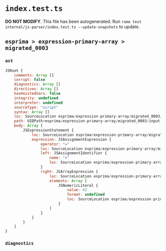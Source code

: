 # `index.test.ts`

**DO NOT MODIFY**. This file has been autogenerated. Run `rome test internal/js-parser/index.test.ts --update-snapshots` to update.

## `esprima > expression-primary-array > migrated_0003`

### `ast`

```javascript
JSRoot {
	comments: Array []
	corrupt: false
	diagnostics: Array []
	directives: Array []
	hasHoistedVars: false
	integrity: undefined
	interpreter: undefined
	sourceType: "script"
	syntax: Array []
	loc: SourceLocation esprima/expression-primary-array/migrated_0003/input.js 1:0-1:11
	path: UIDPath<esprima/expression-primary-array/migrated_0003/input.js>
	body: Array [
		JSExpressionStatement {
			loc: SourceLocation esprima/expression-primary-array/migrated_0003/input.js 1:0-1:11
			expression: JSAssignmentExpression {
				operator: "="
				loc: SourceLocation esprima/expression-primary-array/migrated_0003/input.js 1:0-1:11
				left: JSAssignmentIdentifier {
					name: "x"
					loc: SourceLocation esprima/expression-primary-array/migrated_0003/input.js 1:0-1:1 (x)
				}
				right: JSArrayExpression {
					loc: SourceLocation esprima/expression-primary-array/migrated_0003/input.js 1:4-1:11
					elements: Array [
						JSNumericLiteral {
							value: 42
							format: undefined
							loc: SourceLocation esprima/expression-primary-array/migrated_0003/input.js 1:6-1:8
						}
					]
				}
			}
		}
	]
}
```

### `diagnostics`

```

```
